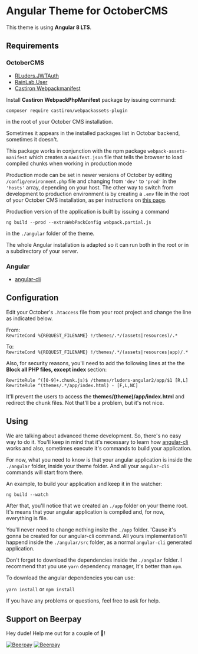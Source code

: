 # Angular Theme for OctoberCMS

This theme is using **Angular 8 LTS**.

## Requirements

### OctoberCMS

* [RLuders.JWTAuth](https://octobercms.com/plugin/rluders-jwtauth)
* [RainLab.User](https://octobercms.com/plugin/rainlab-user)
* [Castiron Webpackmanifest](https://github.com/webdeveric/webpack-assets-manifest)

Install **Castiron WebpackPhpManifest** package by issuing command: 

`composer require castiron/webpackassets-plugin`

in the root of your October CMS installation.

Sometimes it appears in the installed packages list in Octobar backend, sometimes it doesn't.

This package works in conjunction with the npm package `webpack-assets-manifest` which creates 
a `manifest.json` file that tells the browser to load compiled chunks when working in production mode

Production mode can be set in newer versions of October by editing `/config/environment.php` file 
and changing from `'dev'` to `'prod'` in the `'hosts'` array, depending on your host.
The other way to switch from development to production environment is by creating a `.env` file in the root of your October CMS installation, as per instructions on 
[this page](https://octobercms.com/docs/setup/configuration).

Production version of the application is built by issuing a command

`ng build --prod --extraWebPackConfig webpack.partial.js` 

in the `./angular` folder of the theme. 

The whole Angular installation is adapted so it can run both in the root or in a subdirectory of your server.

### Angular

* [angular-cli](https://cli.angular.io/)

## Configuration

Edit your October's `.htaccess` file from your root project and change the line as indicated below.   

From:    
`RewriteCond %{REQUEST_FILENAME} !/themes/.*/(assets|resources)/.*`

To:    
`RewriteCond %{REQUEST_FILENAME} !/themes/.*/(assets|resources|app)/.*`

Also, for security reasons, you'll need to add the following lines at the the **Block all PHP files, except index** section:   

`RewriteRule ^([0-9]+.chunk.js)$ /themes/rluders-angular2/app/$1 [R,L]`    
`RewriteRule ^(themes/.*/app/index.html) - [F,L,NC]`

It'll prevent the users to access the **themes/(theme)/app/index.html** and redirect the chunk files. Not that'll be a problem, but it's not nice.

## Using

We are talking about advanced theme development. So, there's no easy way to do it. You'll keep in mind that it's necessary to learn how [angular-cli](https://cli.angular.io/) works and also, sometimes execute it's commands to build your application.

For now, what you need to know is that your angular application is inside the `./angular` folder, inside your theme folder. And all your `angular-cli` commands will start from there.

An example, to build your application and keep it in the watcher:

``ng build --watch``

After that, you'll notice that we created an `./app` folder on your theme root. It's means that your angular application is compiled and, for now, everything is file.

You'll never need to change nothing insite the `./app` folder. 'Cause it's gonna be created for our angular-cli command. All yours implementation'll happend inside the `./angular/src` folder, as a normal `angular-cli` generated application.

Don't forget to download the dependencies inside the `./angular` folder. I recommend that you use `yarn` dependency manager, It's better than `npm`.

To download the angular dependencies you can use:

`yarn install` or `npm install`

If you have any problems or questions, feel free to ask for help.

## Support on Beerpay
Hey dude! Help me out for a couple of :beers:!

[![Beerpay](https://beerpay.io/rluders/oc-theme-angular2/badge.svg?style=beer-square)](https://beerpay.io/rluders/oc-theme-angular2)  [![Beerpay](https://beerpay.io/rluders/oc-theme-angular2/make-wish.svg?style=flat-square)](https://beerpay.io/rluders/oc-theme-angular2?focus=wish)
